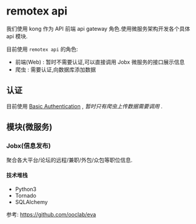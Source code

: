 # remotex api

我们使用 kong 作为 API 前端 api gateway 角色.使用微服务架构开发各个具体 api 模块.

目前使用 `remotex api` 的角色:

- 前端(Web) : 暂时不需要认证,可以直接调用 Jobx 微服务的接口展示信息
- 爬虫 : 需要认证,向数据库添加数据

## 认证

目前使用 [Basic Authentication](https://getkong.org/plugins/basic-authentication/) , _暂时只有爬虫上传数据需要调用_ .

## 模块(微服务)

### Jobx(信息发布)

聚合各大平台/论坛的远程/兼职/外包/众包等职位信息.

#### 技术堆栈

- Python3
- Tornado
- SQLAlchemy

参考: https://github.com/ooclab/eva
